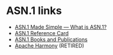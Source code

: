 # ASN.1 links

* [ASN.1 Made Simple — What is ASN.1?](http://www.oss.com/asn1/resources/asn1-made-simple/introduction.html)
* [ASN.1 Reference Card](http://www.oss.com/asn1/resources/reference/asn1-reference-card.html)
* [ASN.1 Books and Publications](http://www.oss.com/asn1/resources/books-whitepapers-pubs/asn1-books.html)
* [Apache Harmony](http://harmony.apache.org/subcomponents/classlibrary/asn1_framework.html) (RETIRED)